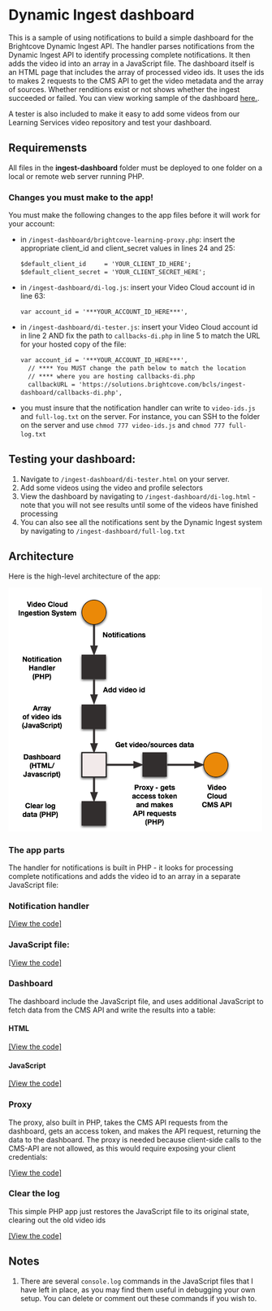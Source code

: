 # Dynamic Ingest dashboard

<p>This is a sample of using notifications to build a simple dashboard for the Brightcove Dynamic Ingest API. The handler parses notifications from the Dynamic Ingest API to identify processing complete notifications. It then adds the video id into an array in a JavaScript file. The dashboard itself is an HTML page that includes the array of processed video ids. It uses the ids to makes 2 requests to the CMS API to get the video metadata and the array of sources. Whether renditions exist or not shows whether the ingest succeeded or failed. You can view working sample of the dashboard <a href="//solutions.brightcove.com/bcls/ingest-dashboard/di-log.html">here.</a>.</p>

A tester is also included to make it easy to add some videos from our Learning Services video repository and test your dashboard.

## Requiremensts

All files in the **ingest-dashboard** folder must be deployed to one folder on a local or remote web server running PHP.

### Changes you must make to the app!
<p>You must make the following changes to the app files before it will work for your account:</p>

- in `/ingest-dashboard/brightcove-learning-proxy.php`: insert the appropriate client_id and client_secret values in lines 24 and 25:

  ```
  $default_client_id     = 'YOUR_CLIENT_ID_HERE';
  $default_client_secret = 'YOUR_CLIENT_SECRET_HERE';
  ```

- in `/ingest-dashboard/di-log.js`: insert your Video Cloud account id in line 63:

  ```
  var account_id = '***YOUR_ACCOUNT_ID_HERE***',
  ```

- in `/ingest-dashboard/di-tester.js`: insert your Video Cloud account id in line 2 AND fix the path to `callbacks-di.php` in line 5 to match the URL for your hosted copy of the file:

  ```
  var account_id = '***YOUR_ACCOUNT_ID_HERE***',
    // **** You MUST change the path below to match the location
    // **** where you are hosting callbacks-di.php
    callbackURL = 'https://solutions.brightcove.com/bcls/ingest-dashboard/callbacks-di.php',
  ```

- you must insure that the notification handler can write to `video-ids.js` and  `full-log.txt` on the server. For instance, you can SSH to the folder on the server and use `chmod 777 video-ids.js` and `chmod 777 full-log.txt`

## Testing your dashboard:

1. Navigate to `/ingest-dashboard/di-tester.html` on your server.
2. Add some videos using the video and profile selectors
3. View the dashboard by navigating to `/ingest-dashboard/di-log.html` - note that you will not see results until some of the videos have finished processing
4. You can also see all the notifications sent by the Dynamic Ingest system by navigating to `/ingest-dashboard/full-log.txt`

## Architecture
<p>Here is the high-level architecture of the app: </p>

<p><img src="./assets/ingestion-dashboard-architecture.png"></p>

### The app parts
<p>The handler for notifications is built in PHP - it looks for processing complete notifications and adds the video id to an array in a separate JavaScript file:</p>

### Notification handler
<p><a href="https://github.com/BrightcoveLearning/dynamic-ingest-dashboard/blob/master/ingest-dashboard/callbacks-di.php">[View the code]</a></p>

### JavaScript file:
<p><a href="https://github.com/BrightcoveLearning/dynamic-ingest-dashboard/blob/master/ingest-dashboard/video-ids.js">[View the code]</a></p>

### Dashboard
<p>The dashboard include the JavaScript file, and uses additional JavaScript to fetch data from the CMS API and write the results into a table:</p>

#### HTML
<p><a href="https://github.com/BrightcoveLearning/dynamic-ingest-dashboard/blob/master/ingest-dashboard/di-log.html">[View the code]</a></p>

#### JavaScript
<p><a href="https://github.com/BrightcoveLearning/dynamic-ingest-dashboard/blob/master/ingest-dashboard/di-log.js">[View the code]</a></p>

### Proxy
<p>The proxy, also built in PHP, takes the CMS API requests from the dashboard, gets an access token, and makes the API request, returning the data to the dashboard. The proxy is needed because client-side calls to the CMS-API are not allowed, as this would require exposing your client credentials:</p>

<p><a href="https://github.com/BrightcoveLearning/dynamic-ingest-dashboard/blob/master/ingest-dashboard/brightcove-learning-proxy.php">[View the code]</a></p>

### Clear the log
<p>This simple PHP app just restores the JavaScript file to its original state, clearing out the old video ids</p>

<p><a href="https://github.com/BrightcoveLearning/dynamic-ingest-dashboard/blob/master/ingest-dashboard/clear-log.php">[View the code]</a></p>

## Notes
1. There are several `console.log` commands in the JavaScript files that I have left in place, as you may find them useful in debugging your own setup. You can delete or comment out these commands if you wish to.
